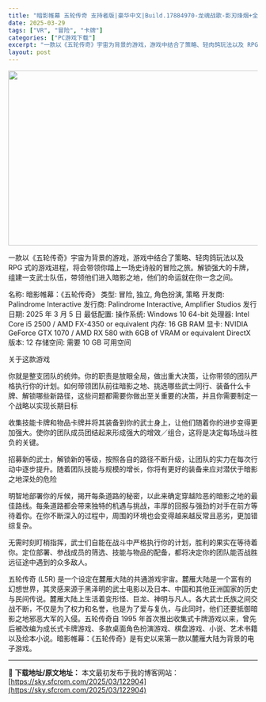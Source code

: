 ```yaml
---
title: "暗影帷幕 五轮传奇 支持者版|豪华中文|Build.17884970-龙魂战歌-影刃烽烟+全DLC|解压即撸|"
date: 2025-03-29
tags: ["VR", "冒险", "卡牌"]
categories: ["PC游戏下载"]
excerpt: "一款以《五轮传奇》宇宙为背景的游戏，游戏中结合了策略、轻肉鸽玩法以及 RPG 式的游戏进程，将会带领你踏上一场史诗般的冒险之旅。解锁强大的卡牌，组建一支武士队伍，带领他们进入暗影之地，他们的命运就在你一念之间。 名称: 暗影帷幕：《五轮传奇》 类型: 冒险, 独立, 角色扮演, 策略 开发商: Pa&hellip;"
layout: post
---
```


<img class="aligncenter size-full wp-image-122881" src="https://sky.sfcrom.com/wp-content/uploads/2025/03/202503290629032.webp" alt="" width="616" height="353" />

一款以《五轮传奇》宇宙为背景的游戏，游戏中结合了策略、轻肉鸽玩法以及 RPG 式的游戏进程，将会带领你踏上一场史诗般的冒险之旅。解锁强大的卡牌，组建一支武士队伍，带领他们进入暗影之地，他们的命运就在你一念之间。

名称: 暗影帷幕：《五轮传奇》
类型: 冒险, 独立, 角色扮演, 策略
开发商: Palindrome Interactive
发行商: Palindrome Interactive, Amplifier Studios
发行日期: 2025 年 3 月 5 日
最低配置:
操作系统: Windows 10 64-bit
处理器: Intel Core i5 2500 / AMD FX-4350 or equivalent
内存: 16 GB RAM
显卡: NVIDIA GeForce GTX 1070 / AMD RX 580 with 6GB of VRAM or equivalent
DirectX 版本: 12
存储空间: 需要 10 GB 可用空间

关于这款游戏

你就是整支团队的统帅。你的职责是放眼全局，做出重大决策，让你带领的团队严格执行你的计划。如何带领团队前往暗影之地、挑选哪些武士同行、装备什么卡牌、解锁哪些新路径，这些问题都需要你做出至关重要的决策，并且你需要制定一个战略以实现长期目标

收集技能卡牌和物品卡牌并将其装备到你的武士身上，让他们随着你的进步变得更加强大。使你的团队成员团结起来形成强大的增效／组合，这将是决定每场战斗胜负的关键。

招募新的武士，解锁新的等级，按照各自的路径不断升级，让团队的实力在每次行动中逐步提升。随着团队技能与规模的增长，你将有更好的装备来应对潜伏于暗影之地深处的危险

明智地部署你的斥候，揭开每条道路的秘密，以此来确定穿越险恶的暗影之地的最佳路线。每条道路都会带来独特的机遇与挑战，丰厚的回报与强劲的对手在前方等待着你。在你不断深入的过程中，周围的环境也会变得越来越反常且恶劣，更加错综复杂。

无需时刻盯梢指挥，武士们自能在战斗中严格执行你的计划，胜利的果实在等待着你。定位部署、参战成员的筛选、技能与物品的配备，都将决定你的团队能否战胜远征途中遇到的众多敌人。

五轮传奇 (L5R) 是一个设定在麓雁大陆的共通游戏宇宙。麓雁大陆是一个富有的幻想世界，其灵感来源于黑泽明的武士电影以及日本、中国和其他亚洲国家的历史与民间传说。麓雁大陆上生活着变形怪、巨龙、神明与凡人。各大武士氏族之间交战不断，不仅是为了权力和名誉，也是为了爱与复仇，与此同时，他们还要抵御暗影之地邪恶大军的入侵。五轮传奇自 1995 年首次推出收集式卡牌游戏以来，曾先后被改编为成长式卡牌游戏、多款桌面角色扮演游戏、棋盘游戏、小说、艺术书籍以及绘本小说。暗影帷幕：《五轮传奇》是有史以来第一款以麓雁大陆为背景的电子游戏。

---
📖 **下载地址/原文地址：** 本文最初发布于我的博客网站：[https://sky.sfcrom.com/2025/03/122904](https://sky.sfcrom.com/2025/03/122904)
